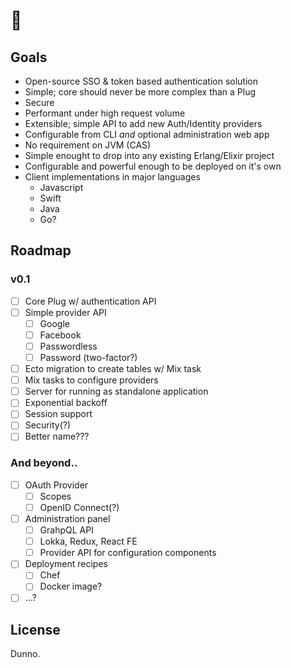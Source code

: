 # 🍰

## Goals

* Open-source SSO & token based authentication solution
* Simple; core should never be more complex than a Plug
* Secure
* Performant under high request volume
* Extensible; simple API to add new Auth/Identity providers
* Configurable from CLI _and_ optional administration web app
* No requirement on JVM (CAS)
* Simple enought to drop into any existing Erlang/Elixir project
* Configurable and powerful enough to be deployed on it's own
* Client implementations in major languages
  * Javascript
  * Swift
  * Java
  * Go?

## Roadmap

### v0.1

* [ ] Core Plug w/ authentication API
* [ ] Simple provider API
  * [ ] Google
  * [ ] Facebook
  * [ ] Passwordless
  * [ ] Password (two-factor?)
* [ ] Ecto migration to create tables w/ Mix task
* [ ] Mix tasks to configure providers
* [ ] Server for running as standalone application
* [ ] Exponential backoff
* [ ] Session support
* [ ] Security(?)
* [ ] Better name???

### And beyond..

* [ ] OAuth Provider
  * [ ] Scopes
  * [ ] OpenID Connect(?)
* [ ] Administration panel
  * [ ] GrahpQL API
  * [ ] Lokka, Redux, React FE 
  * [ ] Provider API for configuration components
* [ ] Deployment recipes
  * [ ] Chef
  * [ ] Docker image?
* [ ] ...?

## License

Dunno.
